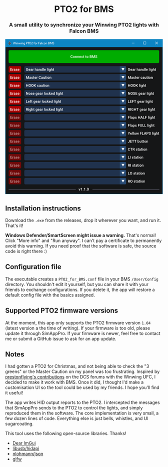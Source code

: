 <h1 align="center">PTO2 for BMS</h1>

<h3 align="center">A small utility to synchronize your Winwing PTO2 lights with Falcon BMS</h3>

<p align="center">
  <img src="resources/preview.png" />
</p>

## Installation instructions

Download the `.exe` from the releases, drop it wherever you want, and run it. That's it!

**Windows Defender/SmartScreen might issue a warning.** That's normal! Click "More info" and "Run anyway". I can't pay a certificate to permanently avoid this warning. If you need proof that the software is safe, the source code is right there :)

## Configuration file

The executable creates a `PTO2_for_BMS.conf` file in your BMS `/User/Config` directory. You shouldn't edit it yourself, but you can share it with your friends to exchange configurations. If you delete it, the app will restore a default config file with the basics assigned.

## Supported PTO2 firmware versions
At the moment, this app only supports the PTO2 firmware version `1.04` (latest version a the time of writing). If your firmware is too old, please update it through SimAppPro. If your firmware is newer, feel free to contact me or submit a GitHub issue to ask for an app update.

## Notes

I had gotten a PTO2 for Christmas, and not being able to check the "3 greens" or the Master Caution on my panel was too frustrating. Inspired by [prestonflying's contributions](https://forum.dcs.world/topic/318859-custom-data-shown-on-ufc/) on the DCS forums with the Winwing UFC, I decided to make it work with BMS. Once it did, I thought I'd make a customisation UI so the tool could be used by my friends. I hope you'll find it useful!

The app writes HID output reports to the PTO2. I intercepted the messages that SimAppPro sends to the PTO2 to control the lights, and simply reproduced them in the software. The core implementation is very small, a few dozen lines of code. Everything else is just bells, whistles, and UI sugarcoating.

This tool uses the following open-source libraries. Thanks!
- [Dear ImGui](https://github.com/ocornut/imgui)
- [libusb/hidapi](https://github.com/libusb/hidapi)
- [nlohmann/json](https://github.com/nlohmann/json)
- [glfw](https://github.com/glfw/glfw/)
